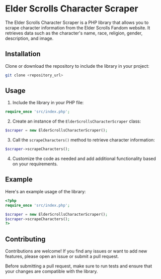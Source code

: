 # Elder Scrolls Character Scraper

The Elder Scrolls Character Scraper is a PHP library that allows you to scrape character information from the Elder Scrolls Fandom website. It retrieves data such as the character's name, race, religion, gender, description, and image.

## Installation

Clone or download the repository to include the library in your project:

```bash
git clone <repository_url>
```

## Usage

1. Include the library in your PHP file:

```php
require_once 'src/index.php';
```

2. Create an instance of the `ElderScrollsCharacterScraper` class:

```php
$scraper = new ElderScrollsCharacterScraper();
```

3. Call the `scrapeCharacters()` method to retrieve character information:

```php
$scraper->scrapeCharacters();
```

4. Customize the code as needed and add additional functionality based on your requirements.

## Example

Here's an example usage of the library:

```php
<?php
require_once 'src/index.php';

$scraper = new ElderScrollsCharacterScraper();
$scraper->scrapeCharacters();
?>
```

## Contributing

Contributions are welcome! If you find any issues or want to add new features, please open an issue or submit a pull request.

Before submitting a pull request, make sure to run tests and ensure that your changes are compatible with the library.